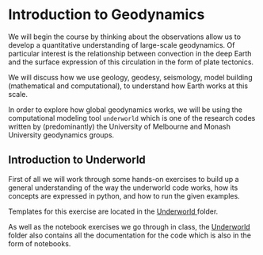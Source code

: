# Introduction to Geodynamics

We will begin the course by thinking about the observations allow us to develop a quantitative understanding of large-scale geodynamics. Of particular interest is the relationship between convection in the deep Earth and the surface expression of this circulation in the form of plate tectonics.

We will discuss how we use geology, geodesy, seismology, model building (mathematical and computational), to understand how Earth works at this scale.

In order to explore how global geodynamics works, we will be using the computational modeling tool `underworld` which is one of the research codes written by (predominantly) the University of Melbourne and Monash University geodynamics groups.

## Introduction to Underworld

First of all we will work through some hands-on exercises to build up a general understanding of the way the underworld code works, how its concepts are expressed in python, and how to run the given examples.

Templates for this exercise are located in the <a href="/notebooks/Underworld/"> Underworld </a> folder.

As well as the notebook exercises we go through in class, the <a href="/notebooks/Underworld/user_guide"> Underworld </a> folder also contains all the documentation for the code which is also in the form of notebooks.
